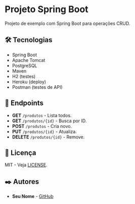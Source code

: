 # Projeto Spring Boot

Projeto de exemplo com Spring Boot para operações CRUD.

## 🛠️ Tecnologias

- Spring Boot
- Apache Tomcat
- PostgreSQL
- Maven
- H2 (testes)
- Heroku (deploy)
- Postman (testes de API)

## 📝 Endpoints

- **GET** `/produtos` - Lista todos.
- **GET** `/produtos/{id}` - Busca por ID.
- **POST** `/produtos` - Cria novo.
- **PUT** `/produtos/{id}` - Atualiza.
- **DELETE** `/produtos/{id}` - Remove.

## 📄 Licença

MIT - Veja [LICENSE](LICENSE).

## ✒️ Autores

- **Seu Nome** - [GitHub](https://github.com/seu-usuario)